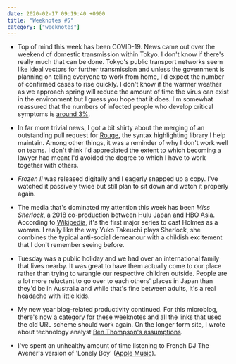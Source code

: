 ```yaml
---
date: 2020-02-17 09:19:40 +0900
title: "Weeknotes #5"
category: ["weeknotes"]
---
```


- Top of mind this week has been COVID-19. News came out over the weekend of domestic transmission within Tokyo. I don't know if there's really much that can be done. Tokyo's public transport networks seem like ideal vectors for further transmission and unless the government is planning on telling everyone to work from home, I'd expect the number of confirmed cases to rise quickly. I don't know if the warmer weather as we approach spring will reduce the amount of time the virus can exist in the environment but I guess you hope that it does. I'm somewhat reassured that the numbers of infected people who develop critical symptoms is [around 3%](https://www.nytimes.com/article/what-is-coronavirus.html).

- In far more trivial news, I got a bit shirty about the merging of an outstanding pull request for [Rouge](https://github.com/rouge-ruby/rouge/), the syntax highlighting library I help maintain. Among other things, it was a reminder of why I don't work well on teams. I don't think I'd appreciated the extent to which becoming a lawyer had meant I'd avoided the degree to which I have to work together with others.

- _Frozen II_ was released digitally and I eagerly snapped up a copy. I've watched it passively twice but still plan to sit down and watch it properly again.

- The media that's dominated my attention this week has been _Miss Sherlock_, a 2018 co-production between Hulu Japan and HBO Asia. According to [Wikipedia](https://en.wikipedia.org/wiki/Miss_Sherlock), it's the first major series to cast Holmes as a woman. I really like the way Yuko Takeuchi plays Sherlock, she combines the typical anti-social demeanour with a childish excitement that I don't remember seeing before.

- Tuesday was a public holiday and we had over an international family that lives nearby. It was great to have them actually come to our place rather than trying to wrangle our respective children outside. People are a lot more reluctant to go over to each others' places in Japan than they'd be in Australia and while that's fine between adults, it's a real headache with little kids. 

- My new year blog-related productivity continued. For this microblog, there's now [a category](https://updates.inqk.net/weeknotes/2020.html) for these weeknotes and all the links that used the old URL scheme should work again. On the longer form site, I wrote about technology analyst [Ben Thompson's assumptions](https://articles.inqk.net/2020/02/14/assumptions.html).

- I've spent an unhealthy amount of time listening to French DJ The Avener's version of 'Lonely Boy' ([Apple Music](https://music.apple.com/us/album/lonely-boy/1440841618?i=1440841630)).
